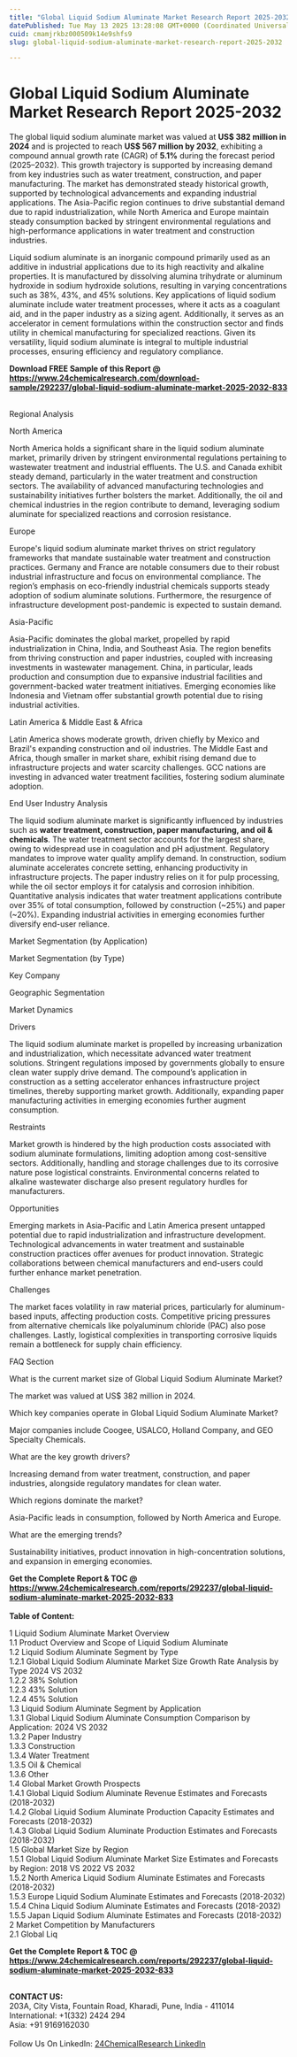 ```yaml
---
title: "Global Liquid Sodium Aluminate Market Research Report 2025-2032"
datePublished: Tue May 13 2025 13:28:08 GMT+0000 (Coordinated Universal Time)
cuid: cmamjrkbz000509k14e9shfs9
slug: global-liquid-sodium-aluminate-market-research-report-2025-2032

---
```


# Global Liquid Sodium Aluminate Market Research Report 2025-2032

<p>The global liquid sodium aluminate market was valued at <strong>US$ 382 million in 2024</strong> and is projected to reach <strong>US$ 567 million by 2032</strong>, exhibiting a compound annual growth rate (CAGR) of <strong>5.1%</strong> during the forecast period (2025–2032). This growth trajectory is supported by increasing demand from key industries such as water treatment, construction, and paper manufacturing. The market has demonstrated steady historical growth, supported by technological advancements and expanding industrial applications. The Asia-Pacific region continues to drive substantial demand due to rapid industrialization, while North America and Europe maintain steady consumption backed by stringent environmental regulations and high-performance applications in water treatment and construction industries.</p><p>
</p><p>Liquid sodium aluminate is an inorganic compound primarily used as an additive in industrial applications due to its high reactivity and alkaline properties. It is manufactured by dissolving alumina trihydrate or aluminum hydroxide in sodium hydroxide solutions, resulting in varying concentrations such as 38%, 43%, and 45% solutions. Key applications of liquid sodium aluminate include water treatment processes, where it acts as a coagulant aid, and in the paper industry as a sizing agent. Additionally, it serves as an accelerator in cement formulations within the construction sector and finds utility in chemical manufacturing for specialized reactions. Given its versatility, liquid sodium aluminate is integral to multiple industrial processes, ensuring efficiency and regulatory compliance.</p><div><b>Download FREE Sample of this Report @ 
            <a href="https://www.24chemicalresearch.com/download-sample/292237/global-liquid-sodium-aluminate-market-2025-2032-833">
            https://www.24chemicalresearch.com/download-sample/292237/global-liquid-sodium-aluminate-market-2025-2032-833</a></b></div><br><p>
Regional Analysis</p><p>
North America</p><p>
</p><p>North America holds a significant share in the liquid sodium aluminate market, primarily driven by stringent environmental regulations pertaining to wastewater treatment and industrial effluents. The U.S. and Canada exhibit steady demand, particularly in the water treatment and construction sectors. The availability of advanced manufacturing technologies and sustainability initiatives further bolsters the market. Additionally, the oil and chemical industries in the region contribute to demand, leveraging sodium aluminate for specialized reactions and corrosion resistance.</p><p>
Europe</p><p>
</p><p>Europe's liquid sodium aluminate market thrives on strict regulatory frameworks that mandate sustainable water treatment and construction practices. Germany and France are notable consumers due to their robust industrial infrastructure and focus on environmental compliance. The region’s emphasis on eco-friendly industrial chemicals supports steady adoption of sodium aluminate solutions. Furthermore, the resurgence of infrastructure development post-pandemic is expected to sustain demand.</p><p>
Asia-Pacific</p><p>
</p><p>Asia-Pacific dominates the global market, propelled by rapid industrialization in China, India, and Southeast Asia. The region benefits from thriving construction and paper industries, coupled with increasing investments in wastewater management. China, in particular, leads production and consumption due to expansive industrial facilities and government-backed water treatment initiatives. Emerging economies like Indonesia and Vietnam offer substantial growth potential due to rising industrial activities.</p><p>
Latin America &amp; Middle East &amp; Africa</p><p>
</p><p>Latin America shows moderate growth, driven chiefly by Mexico and Brazil's expanding construction and oil industries. The Middle East and Africa, though smaller in market share, exhibit rising demand due to infrastructure projects and water scarcity challenges. GCC nations are investing in advanced water treatment facilities, fostering sodium aluminate adoption.</p><p>
End User Industry Analysis</p><p>
</p><p>The liquid sodium aluminate market is significantly influenced by industries such as <strong>water treatment, construction, paper manufacturing, and oil &amp; chemicals</strong>. The water treatment sector accounts for the largest share, owing to widespread use in coagulation and pH adjustment. Regulatory mandates to improve water quality amplify demand. In construction, sodium aluminate accelerates concrete setting, enhancing productivity in infrastructure projects. The paper industry relies on it for pulp processing, while the oil sector employs it for catalysis and corrosion inhibition. Quantitative analysis indicates that water treatment applications contribute over 35% of total consumption, followed by construction (~25%) and paper (~20%). Expanding industrial activities in emerging economies further diversify end-user reliance.</p><p>
Market Segmentation (by Application)</p><p>
</p><p>
Market Segmentation (by Type)</p><p>
</p><p>
Key Company</p><p>
</p><p>
Geographic Segmentation</p><p>
</p><p>
Market Dynamics</p><p>
Drivers</p><p>
</p><p>The liquid sodium aluminate market is propelled by increasing urbanization and industrialization, which necessitate advanced water treatment solutions. Stringent regulations imposed by governments globally to ensure clean water supply drive demand. The compound’s application in construction as a setting accelerator enhances infrastructure project timelines, thereby supporting market growth. Additionally, expanding paper manufacturing activities in emerging economies further augment consumption.</p><p>
Restraints</p><p>
</p><p>Market growth is hindered by the high production costs associated with sodium aluminate formulations, limiting adoption among cost-sensitive sectors. Additionally, handling and storage challenges due to its corrosive nature pose logistical constraints. Environmental concerns related to alkaline wastewater discharge also present regulatory hurdles for manufacturers.</p><p>
Opportunities</p><p>
</p><p>Emerging markets in Asia-Pacific and Latin America present untapped potential due to rapid industrialization and infrastructure development. Technological advancements in water treatment and sustainable construction practices offer avenues for product innovation. Strategic collaborations between chemical manufacturers and end-users could further enhance market penetration.</p><p>
Challenges</p><p>
</p><p>The market faces volatility in raw material prices, particularly for aluminum-based inputs, affecting production costs. Competitive pricing pressures from alternative chemicals like polyaluminum chloride (PAC) also pose challenges. Lastly, logistical complexities in transporting corrosive liquids remain a bottleneck for supply chain efficiency.</p><p>
FAQ Section</p><p>
What is the current market size of Global Liquid Sodium Aluminate Market?</p><p>
</p><p>The market was valued at US$ 382 million in 2024.</p><p>
Which key companies operate in Global Liquid Sodium Aluminate Market?</p><p>
</p><p>Major companies include Coogee, USALCO, Holland Company, and GEO Specialty Chemicals.</p><p>
What are the key growth drivers?</p><p>
</p><p>Increasing demand from water treatment, construction, and paper industries, alongside regulatory mandates for clean water.</p><p>
Which regions dominate the market?</p><p>
</p><p>Asia-Pacific leads in consumption, followed by North America and Europe.</p><p>
What are the emerging trends?</p><p>
</p><p>Sustainability initiatives, product innovation in high-concentration solutions, and expansion in emerging economies.</p>

<div><b>Get the Complete Report & TOC @ 
            <a href="https://www.24chemicalresearch.com/reports/292237/global-liquid-sodium-aluminate-market-2025-2032-833">
            https://www.24chemicalresearch.com/reports/292237/global-liquid-sodium-aluminate-market-2025-2032-833</a></b></div><br>
            <b>Table of Content:</b><p>1 Liquid Sodium Aluminate Market Overview<br />
    1.1 Product Overview and Scope of Liquid Sodium Aluminate<br />
    1.2 Liquid Sodium Aluminate Segment by Type<br />
        1.2.1 Global Liquid Sodium Aluminate Market Size Growth Rate Analysis by Type 2024 VS 2032<br />
        1.2.2 38% Solution<br />
        1.2.3 43% Solution<br />
        1.2.4 45% Solution<br />
    1.3 Liquid Sodium Aluminate Segment by Application<br />
        1.3.1 Global Liquid Sodium Aluminate Consumption Comparison by Application: 2024 VS 2032<br />
        1.3.2 Paper Industry<br />
        1.3.3 Construction<br />
        1.3.4 Water Treatment<br />
        1.3.5 Oil & Chemical<br />
        1.3.6 Other<br />
    1.4 Global Market Growth Prospects<br />
        1.4.1 Global Liquid Sodium Aluminate Revenue Estimates and Forecasts (2018-2032)<br />
        1.4.2 Global Liquid Sodium Aluminate Production Capacity Estimates and Forecasts (2018-2032)<br />
        1.4.3 Global Liquid Sodium Aluminate Production Estimates and Forecasts (2018-2032)<br />
    1.5 Global Market Size by Region<br />
        1.5.1 Global Liquid Sodium Aluminate Market Size Estimates and Forecasts by Region: 2018 VS 2022 VS 2032<br />
        1.5.2 North America Liquid Sodium Aluminate Estimates and Forecasts (2018-2032)<br />
        1.5.3 Europe Liquid Sodium Aluminate Estimates and Forecasts (2018-2032)<br />
        1.5.4 China Liquid Sodium Aluminate Estimates and Forecasts (2018-2032)<br />
        1.5.5 Japan Liquid Sodium Aluminate Estimates and Forecasts (2018-2032)<br />
2 Market Competition by Manufacturers<br />
    2.1 Global Liq</p>

<div><b>Get the Complete Report & TOC @ 
            <a href="https://www.24chemicalresearch.com/reports/292237/global-liquid-sodium-aluminate-market-2025-2032-833">
            https://www.24chemicalresearch.com/reports/292237/global-liquid-sodium-aluminate-market-2025-2032-833</a></b></div><br>

<b>CONTACT US:</b><br>
            203A, City Vista, Fountain Road, Kharadi, Pune, India - 411014<br>
            International: +1(332) 2424 294<br>
            Asia: +91 9169162030 <br><br>
            Follow Us On LinkedIn: <a href="https://www.linkedin.com/company/24chemicalresearch/">24ChemicalResearch LinkedIn</a>